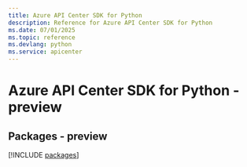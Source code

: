 ```yaml
---
title: Azure API Center SDK for Python
description: Reference for Azure API Center SDK for Python
ms.date: 07/01/2025
ms.topic: reference
ms.devlang: python
ms.service: apicenter
---
```

# Azure API Center SDK for Python - preview
## Packages - preview
[!INCLUDE [packages](api-center-index.md)]